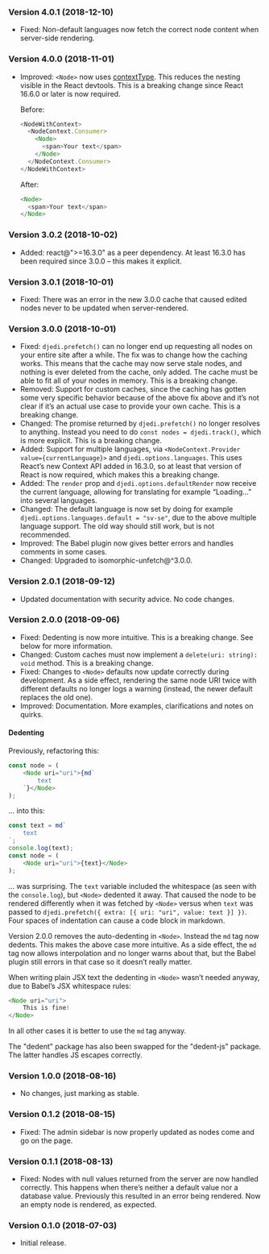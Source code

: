 ### Version 4.0.1 (2018-12-10)

- Fixed: Non-default languages now fetch the correct node content when
  server-side rendering.

### Version 4.0.0 (2018-11-01)

- Improved: `<Node>` now uses
  [contextType](https://reactjs.org/docs/context.html#classcontexttype). This
  reduces the nesting visible in the React devtools. This is a breaking change
  since React 16.6.0 or later is now required.

  Before:

  ```js
  <NodeWithContext>
    <NodeContext.Consumer>
      <Node>
        <span>Your text</span>
      </Node>
    </NodeContext.Consumer>
  </NodeWithContext>
  ```

  After:

  ```js
  <Node>
    <span>Your text</span>
  </Node>
  ```

### Version 3.0.2 (2018-10-02)

- Added: react@">=16.3.0" as a peer dependency. At least 16.3.0 has been
  required since 3.0.0 – this makes it explicit.

### Version 3.0.1 (2018-10-01)

- Fixed: There was an error in the new 3.0.0 cache that caused edited nodes
  never to be updated when server-rendered.

### Version 3.0.0 (2018-10-01)

- Fixed: `djedi.prefetch()` can no longer end up requesting all nodes on your
  entire site after a while. The fix was to change how the caching works. This
  means that the cache may now serve stale nodes, and nothing is ever deleted
  from the cache, only added. The cache must be able to fit all of your nodes in
  memory. This is a breaking change.
- Removed: Support for custom caches, since the caching has gotten some very
  specific behavior because of the above fix above and it’s not clear if it’s an
  actual use case to provide your own cache. This is a breaking change.
- Changed: The promise returned by `djedi.prefetch()` no longer resolves to
  anything. Instead you need to do `const nodes = djedi.track()`, which is more
  explicit. This is a breaking change.
- Added: Support for multiple languages, via
  `<NodeContext.Provider value={currentLanguage}>` and
  `djedi.options.languages`. This uses React’s new Context API added in 16.3.0,
  so at least that version of React is now required, which makes this a breaking
  change.
- Added: The `render` prop and `djedi.options.defaultRender` now receive the
  current language, allowing for translating for example “Loading…” into several
  languages.
- Changed: The default language is now set by doing for example
  `djedi.options.languages.default = "sv-se"`, due to the above multiple
  language support. The old way should still work, but is not recommended.
- Improved: The Babel plugin now gives better errors and handles comments in
  some cases.
- Changed: Upgraded to isomorphic-unfetch@^3.0.0.

### Version 2.0.1 (2018-09-12)

- Updated documentation with security advice. No code changes.

### Version 2.0.0 (2018-09-06)

- Fixed: Dedenting is now more intuitive. This is a breaking change. See below
  for more information.
- Changed: Custom caches must now implement a `delete(uri: string): void`
  method. This is a breaking change.
- Fixed: Changes to `<Node>` defaults now update correctly during development.
  As a side effect, rendering the same node URI twice with different defaults no
  longer logs a warning (instead, the newer default replaces the old one).
- Improved: Documentation. More examples, clarifications and notes on quirks.

#### Dedenting

Previously, refactoring this:

<!-- prettier-ignore -->
```js
const node = (
    <Node uri="uri">{md`
        text
    `}</Node>
);
```

… into this:

<!-- prettier-ignore -->
```js
const text = md`
    text
`;
console.log(text);
const node = (
    <Node uri="uri">{text}</Node>
);
```

… was surprising. The `text` variable included the whitespace (as seen with the
`console.log`), but `<Node>` dedented it away. That caused the node to be
rendered differently when it was fetched by `<Node>` versus when `text` was
passed to `djedi.prefetch({ extra: [{ uri: "uri", value: text }] })`. Four
spaces of indentation can cause a code block in markdown.

Version 2.0.0 removes the auto-dedenting in `<Node>`. Instead the `md` tag now
dedents. This makes the above case more intuitive. As a side effect, the `md`
tag now allows interpolation and no longer warns about that, but the Babel
plugin still errors in that case so it doesn’t really matter.

When writing plain JSX text the dedenting in `<Node>` wasn’t needed anyway, due
to Babel’s JSX whitespace rules:

<!-- prettier-ignore -->
```js
<Node uri="uri">
    This is fine!
</Node>
```

In all other cases it is better to use the `md` tag anyway.

The "dedent" package has also been swapped for the "dedent-js" package. The
latter handles JS escapes correctly.

### Version 1.0.0 (2018-08-16)

- No changes, just marking as stable.

### Version 0.1.2 (2018-08-15)

- Fixed: The admin sidebar is now properly updated as nodes come and go on the
  page.

### Version 0.1.1 (2018-08-13)

- Fixed: Nodes with null values returned from the server are now handled
  correctly. This happens when there’s neither a default value nor a database
  value. Previously this resulted in an error being rendered. Now an empty node
  is rendered, as expected.

### Version 0.1.0 (2018-07-03)

- Initial release.
